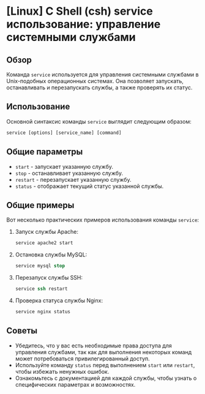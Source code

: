 # [Linux] C Shell (csh) service использование: управление системными службами

## Обзор
Команда `service` используется для управления системными службами в Unix-подобных операционных системах. Она позволяет запускать, останавливать и перезапускать службы, а также проверять их статус.

## Использование
Основной синтаксис команды `service` выглядит следующим образом:

```csh
service [options] [service_name] [command]
```

## Общие параметры
- `start` - запускает указанную службу.
- `stop` - останавливает указанную службу.
- `restart` - перезапускает указанную службу.
- `status` - отображает текущий статус указанной службы.

## Общие примеры
Вот несколько практических примеров использования команды `service`:

1. Запуск службы Apache:
   ```csh
   service apache2 start
   ```

2. Остановка службы MySQL:
   ```csh
   service mysql stop
   ```

3. Перезапуск службы SSH:
   ```csh
   service ssh restart
   ```

4. Проверка статуса службы Nginx:
   ```csh
   service nginx status
   ```

## Советы
- Убедитесь, что у вас есть необходимые права доступа для управления службами, так как для выполнения некоторых команд может потребоваться привилегированный доступ.
- Используйте команду `status` перед выполнением `start` или `restart`, чтобы избежать ненужных ошибок.
- Ознакомьтесь с документацией для каждой службы, чтобы узнать о специфических параметрах и возможностях.